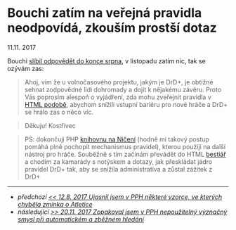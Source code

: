# Bouchi zatím na veřejná pravidla neodpovídá, zkouším prostší dotaz

11.11. 2017

Bouchi [slíbil odpovědět do konce srpna](2017-08-02-ptam_se_bouchiho_z_altaru_zda_mohu_zverejnit_drd_pravidla.md), v listopadu zatím nic, tak se ozývám zas:

> Ahoj, vím že u volnočasového projektu, jakým je DrD+, je obtížné sehnat zodpovědné lidi dohromady a dojít k nějakému závěru. Proto Vás poprosím alespoň o vyjádření, zda mohu zveřejnit pravidla v [HTML podobě](https://www.drdplus.info/), abychom snížili vstupní bariéru pro nové hráče a DrD+ se hrálo zas o něco víc.

> Děkuju! Kostřivec

> PS: dokončuji PHP [knihovnu na Ničení](https://github.com/jaroslavtyc/drd-plus-destruction) (hodně mi takový postup pomáhá plně pochopit mechanismus pravidel), kterou použiji na další nástroj pro hráče. Souběžně s tím začínám převádět do HTML [bestiář](https://bestiar.drdplus.info) a chodím za kamarády s notýskem a dotazy, jak přeskládat jádro pravidel DrD+ tak, aby se snížila administrativa a zůstal zážitek z DrD+

---

- *předchozí [<< 12.8. 2017 Ujasnil jsem v PPH některé vzorce, ve kterých chyběla zmínka o Atletice](2017-08-12-behem_prevodu_pravidel_do_html_jsem_opravil_par_drobnosti_v_pph.md)*
- *následující [>> 20.11. 2017 Zopakoval jsem v PPH nepoužitelný význačný smysl při automatickém a zběžném hledání](2017-11-20-opravuji_dalsi_drobne_nejasnosti_v_pph.md)*
